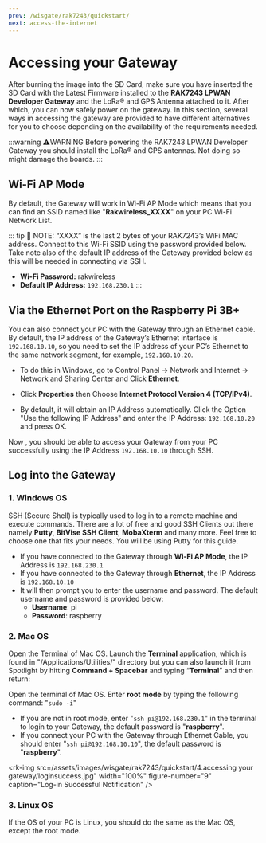 ```yaml
---
prev: /wisgate/rak7243/quickstart/
next: access-the-internet
---
```


# Accessing your Gateway

After burning the image into the SD Card, make sure you have inserted the SD Card with the Latest Firmware installed to the **RAK7243 LPWAN Developer Gateway** and the LoRa® and GPS Antenna attached to it. After which, you can now safely power on the gateway. In this section, several ways in accessing the gateway are provided to have different alternatives for you to choose depending on the availability of the requirements needed.

:::warning ⚠️WARNING
Before powering the RAK7243 LPWAN Developer Gateway you should install the LoRa® and GPS antennas. Not doing so might damage the boards.
:::

## Wi-Fi AP Mode

By default, the Gateway will work in Wi-Fi AP Mode which means that you can find an SSID named like "**Rakwireless_XXXX**" on your PC Wi-Fi Network List.

<rk-img
  src="/assets/images/wisgate/rak7243/quickstart/4.accessing your gateway/wifi.png" 
  width="100%"
  figure-number="1"
  caption="RAKwireless Access Point"
/>

::: tip 📝 NOTE:
“XXXX” is the last 2 bytes of your RAK7243’s WiFi MAC address. Connect to this Wi-Fi SSID using the password provided below. Take note also of the default IP address of the Gateway provided below as this will be needed in connecting via SSH.

- **Wi-Fi Password:** rakwireless
- **Default IP Address:** `192.168.230.1`
  :::

## Via the Ethernet Port on the Raspberry Pi 3B+

You can also connect your PC with the Gateway through an Ethernet cable. By default, the IP address of the Gateway’s Ethernet interface is `192.168.10.10`, so you need to set the IP address of your PC’s Ethernet to the same network segment, for example, `192.168.10.20`.

- To do this in Windows, go to Control Panel -> Network and Internet -> Network and Sharing Center and Click **Ethernet**.

<rk-img
  src="/assets/images/wisgate/rak7243/quickstart/4.accessing your gateway/network&sharing.png"
  width="100%"
  figure-number="2"
  caption="Network and Sharing Center"
/>

- Click **Properties** then Choose **Internet Protocol Version 4 (TCP/IPv4)**.

<rk-img
  src="/assets/images/wisgate/rak7243/quickstart/4.accessing your gateway/ethernetproperties.png"
  width="100%"
  figure-number="3"
  caption="Ethernet Properties"
/>

- By default, it will obtain an IP Address automatically. Click the Option "Use the following IP Address" and enter the IP Address: `192.168.10.20` and press OK.

<rk-img
  src="/assets/images/wisgate/rak7243/quickstart/4.accessing your gateway/tcpipv4.png"
  width="100%"
  figure-number="4"
  caption="TCP/IPv4 Properties"
/>

Now , you should be able to access your Gateway from your PC successfully using the IP Address `192.168.10.10` through SSH.

## Log into the Gateway

### 1. Windows OS

SSH (Secure Shell) is typically used to log in to a remote machine and execute commands. There are a lot of free and good SSH Clients out there namely **Putty**, **BitVise SSH Client**, **MobaXterm** and many more. Feel free to choose one that fits your needs. You will be using Putty for this guide.

<rk-img
  src="/assets/images/wisgate/rak7243/quickstart/4.accessing your gateway/puttywindows.png"
  width="75%"
  figure-number="5"
  caption="Putty Software for SSH in Windows"
/>

- If you have connected to the Gateway through **Wi-Fi AP Mode**, the IP Address is `192.168.230.1`
- If you have connected to the Gateway through **Ethernet**, the IP Address is `192.168.10.10`
- It will then prompt you to enter the username and password. The default username and password is provided below:
  - **Username**: pi
  - **Password**: raspberry

<rk-img
  src="/assets/images/wisgate/rak7243/quickstart/4.accessing your gateway/commandline.png"
  width="100%"
  figure-number="6"
  caption="Command line after log in"
/>

### 2. Mac OS

Open the Terminal of Mac OS. Launch the **Terminal** application, which is found in "/Applications/Utilities/" directory but you can also launch it from Spotlight by hitting **Command + Spacebar** and typing “**Terminal**” and then return:

<rk-img
  src="/assets/images/wisgate/rak7243/quickstart/4.accessing your gateway/mac_terminal.png"
  width="100%"
  figure-number="7"
  caption="Opening Terminal in Mac OS"
/>

Open the terminal of Mac OS. Enter **root mode** by typing the following command: "`sudo -i`"

<rk-img
  src="/assets/images/wisgate/rak7243/quickstart/4.accessing your gateway/sshmac.jpg"
  width="100%"
  figure-number="8"
  caption="SSH in Mac OS"
/>

- If you are not in root mode, enter "`ssh pi@192.168.230.1`" in the terminal to login to your Gateway, the default password is "**raspberry**".
- If you connect your PC with the Gateway through Ethernet Cable, you should enter "`ssh pi@192.168.10.10`", the default password is "**raspberry**".

<rk-img
  src=/assets/images/wisgate/rak7243/quickstart/4.accessing your gateway/loginsuccess.jpg"
  width="100%"
  figure-number="9"
  caption="Log-in Successful Notification"
/>

### 3. Linux OS

If the OS of your PC is Linux, you should do the same as the Mac OS, except the root mode.
